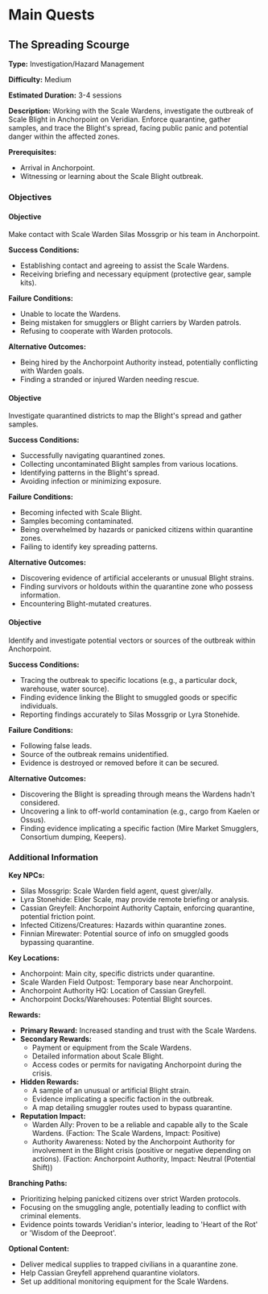 # Main Quests

## The Spreading Scourge

**Type:** Investigation/Hazard Management

**Difficulty:** Medium

**Estimated Duration:** 3-4 sessions

**Description:** Working with the Scale Wardens, investigate the outbreak of Scale Blight in Anchorpoint on Veridian. Enforce quarantine, gather samples, and trace the Blight's spread, facing public panic and potential danger within the affected zones.

**Prerequisites:**
- Arrival in Anchorpoint.
- Witnessing or learning about the Scale Blight outbreak.

### Objectives

#### Objective

Make contact with Scale Warden Silas Mossgrip or his team in Anchorpoint.

**Success Conditions:**
- Establishing contact and agreeing to assist the Scale Wardens.
- Receiving briefing and necessary equipment (protective gear, sample kits).

**Failure Conditions:**
- Unable to locate the Wardens.
- Being mistaken for smugglers or Blight carriers by Warden patrols.
- Refusing to cooperate with Warden protocols.

**Alternative Outcomes:**
- Being hired by the Anchorpoint Authority instead, potentially conflicting with Warden goals.
- Finding a stranded or injured Warden needing rescue.

#### Objective

Investigate quarantined districts to map the Blight's spread and gather samples.

**Success Conditions:**
- Successfully navigating quarantined zones.
- Collecting uncontaminated Blight samples from various locations.
- Identifying patterns in the Blight's spread.
- Avoiding infection or minimizing exposure.

**Failure Conditions:**
- Becoming infected with Scale Blight.
- Samples becoming contaminated.
- Being overwhelmed by hazards or panicked citizens within quarantine zones.
- Failing to identify key spreading patterns.

**Alternative Outcomes:**
- Discovering evidence of artificial accelerants or unusual Blight strains.
- Finding survivors or holdouts within the quarantine zone who possess information.
- Encountering Blight-mutated creatures.

#### Objective

Identify and investigate potential vectors or sources of the outbreak within Anchorpoint.

**Success Conditions:**
- Tracing the outbreak to specific locations (e.g., a particular dock, warehouse, water source).
- Finding evidence linking the Blight to smuggled goods or specific individuals.
- Reporting findings accurately to Silas Mossgrip or Lyra Stonehide.

**Failure Conditions:**
- Following false leads.
- Source of the outbreak remains unidentified.
- Evidence is destroyed or removed before it can be secured.

**Alternative Outcomes:**
- Discovering the Blight is spreading through means the Wardens hadn't considered.
- Uncovering a link to off-world contamination (e.g., cargo from Kaelen or Ossus).
- Finding evidence implicating a specific faction (Mire Market Smugglers, Consortium dumping, Keepers).

### Additional Information

**Key NPCs:**
- Silas Mossgrip: Scale Warden field agent, quest giver/ally.
- Lyra Stonehide: Elder Scale, may provide remote briefing or analysis.
- Cassian Greyfell: Anchorpoint Authority Captain, enforcing quarantine, potential friction point.
- Infected Citizens/Creatures: Hazards within quarantine zones.
- Finnian Mirewater: Potential source of info on smuggled goods bypassing quarantine.

**Key Locations:**
- Anchorpoint: Main city, specific districts under quarantine.
- Scale Warden Field Outpost: Temporary base near Anchorpoint.
- Anchorpoint Authority HQ: Location of Cassian Greyfell.
- Anchorpoint Docks/Warehouses: Potential Blight sources.

**Rewards:**
- **Primary Reward:** Increased standing and trust with the Scale Wardens.
- **Secondary Rewards:**
  - Payment or equipment from the Scale Wardens.
  - Detailed information about Scale Blight.
  - Access codes or permits for navigating Anchorpoint during the crisis.
- **Hidden Rewards:**
  - A sample of an unusual or artificial Blight strain.
  - Evidence implicating a specific faction in the outbreak.
  - A map detailing smuggler routes used to bypass quarantine.
- **Reputation Impact:**
  - Warden Ally: Proven to be a reliable and capable ally to the Scale Wardens. (Faction: The Scale Wardens, Impact: Positive)
  - Authority Awareness: Noted by the Anchorpoint Authority for involvement in the Blight crisis (positive or negative depending on actions). (Faction: Anchorpoint Authority, Impact: Neutral (Potential Shift))

**Branching Paths:**
- Prioritizing helping panicked citizens over strict Warden protocols.
- Focusing on the smuggling angle, potentially leading to conflict with criminal elements.
- Evidence points towards Veridian's interior, leading to 'Heart of the Rot' or 'Wisdom of the Deeproot'.

**Optional Content:**
- Deliver medical supplies to trapped civilians in a quarantine zone.
- Help Cassian Greyfell apprehend quarantine violators.
- Set up additional monitoring equipment for the Scale Wardens.